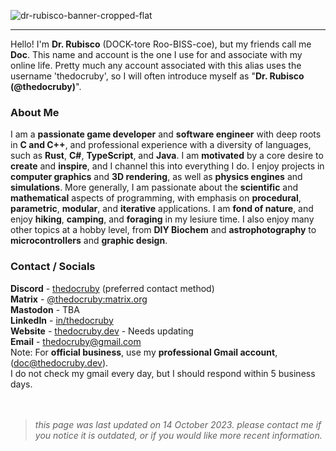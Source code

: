 ![dr-rubisco-banner-cropped-flat](https://user-images.githubusercontent.com/76263371/169357861-c368b75f-df2f-4654-b1eb-8074aea51867.png)

---

Hello! I'm **Dr. Rubisco** (DOCK-tore Roo-BISS-coe), but my friends call me **Doc**. This name and account is the one I use for and associate with my online life. Pretty much any account associated with this alias uses the username 'thedocruby', so I will often introduce myself as "**Dr. Rubisco (@thedocruby)**".

### About Me
I am a **passionate game developer** and **software engineer** with deep roots in **C and C++**, and professional experience with a diversity of languages, such as **Rust**, **C#**, **TypeScript**, and **Java**. I am **motivated** by a core desire to **create** and **inspire**, and I channel this into everything I do. I enjoy projects in **computer graphics** and **3D rendering**, as well as **physics engines** and **simulations**. More generally, I am passionate about the **scientific** and **mathematical** aspects of programming, with emphasis on **procedural**, **parametric**, **modular**, and **iterative** applications. I am **fond of nature**, and enjoy **hiking**, **camping**, and **foraging** in my lesiure time. I also enjoy many other topics at a hobby level, from **DIY Biochem** and **astrophotography** to **microcontrollers** and **graphic design**.

### Contact / Socials
**Discord** -  [thedocruby](https://discord.com/) (preferred contact method) <br>
**Matrix** - [@thedocruby:matrix.org](https://matrix.to/#/@thedocruby:matrix.org) <br>
**Mastodon** - TBA <br>
**LinkedIn** - [in/thedocruby](https://www.linkedin.com/in/thedocruby) <br>
**Website** - [thedocruby.dev](https://thedocruby.dev/) - Needs updating <br>
**Email** - [thedocruby@gmail.com](mailto:thedocruby@gmail.com) <br>
Note: For **official business**, use my **professional Gmail account**, ([doc@thedocruby.dev](mailto:doc@thedocruby.dev)). <br>
I do not check my gmail every day, but I should respond within 5 business days. <br> <br> <br> 
> *this page was last updated on 14 October 2023. please contact me if you notice it is outdated, or if you would like more recent information.*
